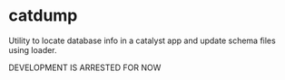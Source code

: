 catdump
=======

Utility to locate database info in a catalyst app and update schema
files using loader.

DEVELOPMENT IS ARRESTED FOR NOW
